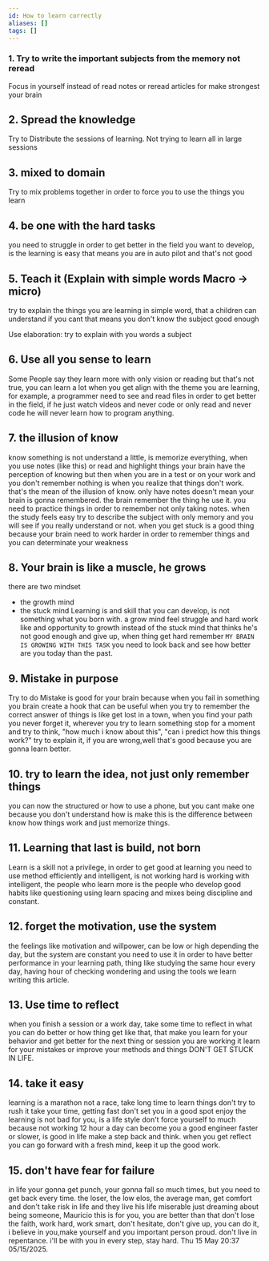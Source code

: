 ```yaml
---
id: How to learn correctly
aliases: []
tags: []
---
```


### 1. Try to write the important subjects from the memory not reread

Focus in yourself instead of read notes or reread articles for make strongest your brain

## 2. Spread the knowledge

Try to Distribute the sessions of learning. Not trying to learn all in large sessions

## 3. mixed to domain

Try to mix problems together in order to force you to use the things you learn

## 4. be one with the hard tasks

you need to struggle in order to get better in the field you want to develop,
is the learning is easy that means you are in auto pilot and that's not good

## 5. Teach it (Explain with simple words Macro -> micro)

try to explain the things you are learning in simple word, that a children can understand if you cant that means you don't know the subject good enough

Use elaboration: try to explain with you words a subject

## 6. Use all you sense to learn

Some People say they learn more with only vision or reading but that's not true,
you can learn a lot when you get align with the theme you are learning, for example,
a programmer need to see and read files in order to get better in the field,
if he just watch videos and never code or only read and never code he will never learn how to program anything.

## 7. the illusion of know

know something is not understand a little, is memorize everything,
when you use notes (like this) or read and highlight things your brain have the perception of knowing
but then when you are in a test or on your work and you don't remember nothing is when you realize that things don't work.
that's the mean of the illusion of know. only have notes doesn't mean your brain is gonna remembered. the brain remember the thing he use it.
you need to practice things in order to remember not only taking notes. when the study feels easy try to describe
the subject with only memory and you will see if you really understand or not.
when you get stuck is a good thing because your brain need to work harder in order to remember things and you can determinate your weakness

## 8. Your brain is like a muscle, he grows

there are two mindset

- the growth mind
- the stuck mind
  Learning is and skill that you can develop, is not something what you born with.
  a grow mind feel struggle and hard work like and opportunity to growth instead of the stuck mind that thinks he's not good enough and give up,
  when thing get hard remember `MY BRAIN IS GROWING WITH THIS TASK` you need to look back and see how better are you today than the past.

## 9. Mistake in purpose

Try to do Mistake is good for your brain because when you fail in something you brain create a hook that can be useful when you try to remember the
correct answer of things is like get lost in a town, when you find your path you never forget it, wherever you try to learn something stop for a moment
and try to think, "how much i know about this", "can i predict how this things work?" try to explain it, if you are wrong,well that's good because
you are gonna learn better.

## 10. try to learn the idea, not just only remember things

you can now the structured or how to use a phone,
but you cant make one because you don't understand how is make this is the difference between know how things work and just memorize things.

## 11. Learning that last is build, not born

Learn is a skill not a privilege, in order to get good at learning you need to use method efficiently and intelligent,
is not working hard is working with intelligent,
the people who learn more is the people who develop good habits like questioning using learn spacing and mixes being discipline and constant.

## 12. forget the motivation, use the system

the feelings like motivation and willpower, can be low or high depending the day,
but the system are constant you need to use it in order to have better performance in your learning path, thing like studying the same hour every day,
having hour of checking wondering and using the tools we learn writing this article.

## 13. Use time to reflect

when you finish a session or a work day, take some time to reflect in what you can do better or how thing get like that,
that make you learn for your behavior and get better for the next thing or session you are working it learn for your mistakes or improve your methods
and things DON'T GET STUCK IN LIFE.

## 14. take it easy

learning is a marathon not a race, take long time to learn things don't try to rush it take your time,
getting fast don't set you in a good spot enjoy the learning is not bad for you, is a life style don't force yourself to much because
not working 12 hour a day can become you a good engineer faster or slower, is good in life make a step back and think.
when you get reflect you can go forward with a fresh mind, keep it up the good work.

## 15. don't have fear for failure

in life your gonna get punch, your gonna fall so much times, but you need to get back every time. the loser, the low elos, the average man,
get comfort and don't take risk in life and they live his life miserable just dreaming about being someone, Mauricio this is for you,
you are better than that don't lose the faith, work hard, work smart, don't hesitate, don't give up, you can do it, i believe in you,make yourself
and you important person proud. don't live in repentance. i'll be with you in every step, stay hard. Thu 15 May 20:37 05/15/2025.

